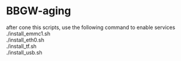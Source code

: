 # BBGW-aging  
after cone this scripts, use the following command to enable services  
./install_emmc1.sh  
./install_eth0.sh  
./install_tf.sh  
./install_usb.sh  

